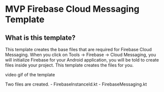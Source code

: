 # MVP Firebase Cloud Messaging Template

## What is this template?

This template creates the base files that are required for Firebase Cloud Messaging. When you click on
Tools -> Firebase -> Cloud Messaging, you will initialize Firebase for your Android application, you will be
told to create files inside your project. This template creates the files for you.

video gif of the template

Two files are created.
    - FirebaseInstanceId.kt
    - FirebaseMessaging.kt
